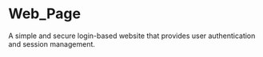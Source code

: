 # Web_Page
A simple and secure login-based website that provides user authentication and session management.

